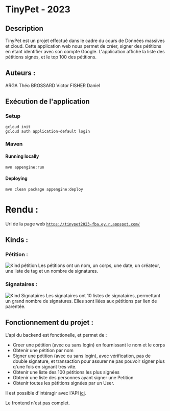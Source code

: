 TinyPet - 2023
============================

## Description
TinyPet est un projet effectué dans le cadre du cours de Données massives et cloud. Cette application web nous permet de créer, signer des pétitions en étant identifier avec son compte Google. L'application affiche la liste des pétitions signés, et le top 100 des pétitions.

## Auteurs : 
ARGA Théo
BROSSARD Victor
FISHER Daniel

## Exécution de l'application
### Setup

    gcloud init
    gcloud auth application-default login
### Maven
#### Running locally

    mvn appengine:run
#### Deploying

    mvn clean package appengine:deploy
# Rendu :

Url de la page web [`https://tinypet2023-fba.ey.r.appspot.com/`](https://tinypet2023-fba.ey.r.appspot.com/)

## Kinds :
### Pétition :
![Kind pétition](https://gitlab.univ-nantes.fr/E203173Q/projet-tinypet-2023/-/blob/main/img/firefox_G7fvHLujeR.png)
Les pétitions ont un nom, un corps, une date, un créateur, une liste de tag et un nombre de signatures.

### Signataires :
![Kind Signataires](https://gitlab.univ-nantes.fr/E203173Q/projet-tinypet-2023/-/blob/main/img/firefox_G7fvHLujeR.png)
Les signataires ont 10 listes de signataires, permettant un grand nombre de signatures.
Elles sont liées aux pétitions par lien de parentée.

## Fonctionnement du projet : 

L'api du backend est fonctionelle, et permet de :
- Creer une pétition (avec ou sans login) en fournissant le nom et le corps
- Obtenir une pétition par nom
- Signer une pétition (avec ou sans login), avec vérification, pas de double signature, et transaction pour assurer ne pas pouvoir signer plus q'une fois en signant tres vite.
- Obtenir une liste des 100 pétitions les plus signées
- Obtenir une liste des personnes ayant signer une Petition
- Obtenir toutes les pétitions signées par un User.

Il est possible d'intéragir avec l'API [ici](https://apis-explorer.appspot.com/apis-explorer/?base=https://tinypet2023-fba.appspot.com/_ah/api&root=https://tinypet2023-fba.appspot.com/_ah/api#p/).  

Le frontend n'est pas complet.



